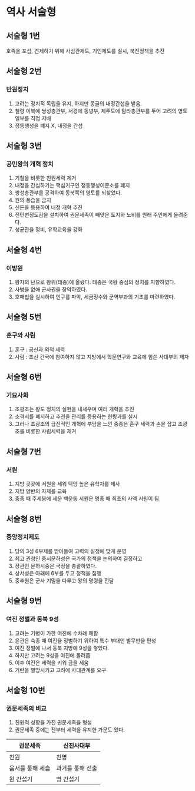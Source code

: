 # 역사 서술형

## 서술형 1번
호족을 포섭, 견제하기 위해 사심관제도, 기인제도를 실시, 북진정책을 추진

## 서술형 2번
### 반원정치
1. 고려는 정치적 독립을 유지, 하지만 몽골의 내정간섭을 받음.
2. 철령 이북에 쌍성총관부, 서경에 동녕부, 제주도에 탐라총관부를 두어 고려의 영토 일부를 직접 지배
3. 정동행성을 폐지 X, 내정을 간섭

## 서술형 3번
### 공민왕의 개혁 정치
1. 기철을 비롯한 친원세력 제거
2. 내정을 간섭하기는 핵심기구인 정동행성이문소를 폐지
3. 쌍성총관부를 공격하여 동북쪽의 영토를 되찾았다.
4. 원의 풍습을 금지
5. 신돈을 등용하여 내정 개혁 추진
6. 전민변정도감을 설치하여 권문세족이 빼앗은 토지와 노비를 원래 주인에게 돌려준다.
7. 성균관을 정비, 유학교육을 강화

## 서술형 4번
### 이방원
1. 왕자의 난으로 왕위(태종)에 올랐다. 태종은 국왕 중심의 정치를 지향하였다.
2. 사병을 없애 군사권을 장악하였다.
3. 호패법을 실시하여 인구를 파악, 세금징수와 군역부과의 기초를 마련하였다.

## 서술형 5번
### 훈구와 사림
1. 훈구 : 공신과 외척 세력
2. 사림 : 조선 건국에 참여하지 않고 지방에서 학문연구와 교육에 힘쓴 사대부의 제자

## 서술형 6번
### 기묘사화
1. 조광조는 왕도 정치의 실현을 내세우며 여러 개혁을 추진
2. 소격서를 폐지하고 추천을 관리를 등용하는 현량과를 실시
3. 그러나 조광조의 급진적인 개혁에 부담을 느낀 중종은 훈구 세력과 손을 잡고 조광조를 비롯한 사림세력을 제거

## 서술형 7번
### 서원
1. 지방 곳곳에 서원을 세워 덕망 높은 유학자를 제사
2. 지방 양반의 자제를 교육
3. 중종 때 주세붕에 세운 백운동 서원은 명종 때 최초의 사액 서원이 됨

## 서술형 8번
### 중앙정치제도
1. 당의 3성 6부제를 받아들여 고력의 실정에 맞게 운영
2. 최고 관청인 중서문하성은 국가의 정책을 논의하여 결정하고
3. 장관인 문하시중은 국정을 총괄하였다.
4. 상서성은 아래에 6부를 두고 정책을 집행
5. 중추원은 군사 기밀을 다루고 왕의 명령을 전달

## 서술형 9번 
### 여진 정벌과 동북 9성
1. 고려는 기병이 가한 여진에 수차례 패함
2. 윤관은 숙종 때 여진을 정벌하기 위하여 특수 부대인 별무반을 편성
3. 여진 정벌에 나서 동북 지방에 9성을 쌓았다.
4. 하지만 고려는 9성을 여진에 돌려줌
5. 이후 여진은 세력을 키워 금을 세움
6. 거란을 멸망시키고 고려에 사대관계를 요구

## 서술형 10번
### 권문세족의 비교
1. 친원적 성향을 가진 권문세족을 형성
2. 권문세족 중에는 전부터 세력을 유지한 가문도 있다.

|권문세족|신진사대부|
|------|---|
|친원|친명|
|음서를 통해 세습|과거를 통해 선출|
|원 간섭기|명 간섭기|
